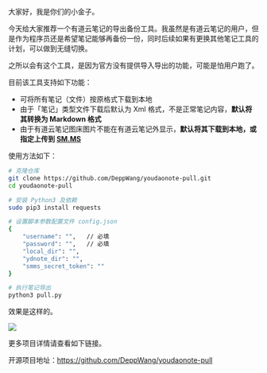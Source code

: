 大家好，我是你们的小金子。

今天给大家推荐一个有道云笔记的导出备份工具。我虽然是有道云笔记的用户，但是作为程序员还是希望笔记能够再备份一份，同时后续如果有更换其他笔记工具的计划，可以做到无缝切换。

之所以会有这个工具，是因为官方没有提供导入导出的功能，可能是怕用户跑了。

目前该工具支持如下功能：

- 可将所有笔记（文件）按原格式下载到本地
- 由于「笔记」类型文件下载后默认为 Xml 格式，不是正常笔记内容，**默认将其转换为 Markdown 格式**
- 由于有道云笔记图床图片不能在有道云笔记外显示，**默认将其下载到本地，或指定上传到 [SM.MS](https://sm.ms/)**

使用方法如下：

```bash
# 克隆仓库
git clone https://github.com/DeppWang/youdaonote-pull.git
cd youdaonote-pull

# 安装 Python3 及依赖
sudo pip3 install requests 

# 设置脚本参数配置文件 config.json
{
    "username": "",   // 必填
    "password": "",   // 必填
    "local_dir": "",
    "ydnote_dir": "",
    "smms_secret_token": ""
}

# 执行笔记导出
python3 pull.py
```

效果是这样的。

![](https://7465-test-3c9b5e-1-1301419220.tcb.qcloud.la/mac_github_images/compress_youdao.pull.jpeg)

更多项目详情请查看如下链接。

开源项目地址：https://github.com/DeppWang/youdaonote-pull